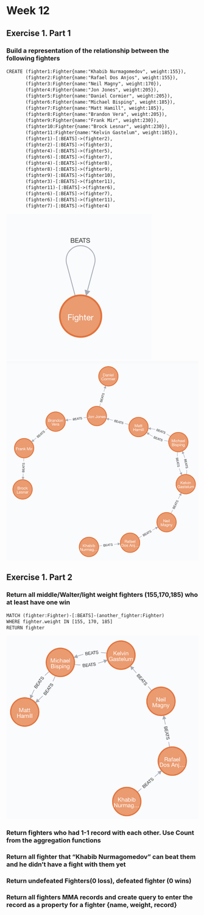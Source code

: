 # Week 12

## Exercise 1. Part 1

### Build a representation of the relationship between the following fighters
```
CREATE (fighter1:Fighter{name:"Khabib Nurmagomedov", weight:155}),
       (fighter2:Fighter{name:"Rafael Dos Anjos", weight:155}),
       (fighter3:Fighter{name:"Neil Magny", weight:170}),
       (fighter4:Fighter{name:"Jon Jones", weight:205}),
       (fighter5:Fighter{name:"Daniel Cormier", weight:205}),
       (fighter6:Fighter{name:"Michael Bisping", weight:185}),
       (fighter7:Fighter{name:"Matt Hamill", weight:185}),
       (fighter8:Fighter{name:"Brandon Vera", weight:205}),
       (fighter9:Fighter{name:"Frank Mir", weight:230}),
       (fighter10:Fighter{name:"Brock Lesnar", weight:230}),
       (fighter11:Fighter{name:"Kelvin Gastelum", weight:185}),
       (fighter1)-[:BEATS]->(fighter2),
       (fighter2)-[:BEATS]->(fighter3),
       (fighter4)-[:BEATS]->(fighter5),
       (fighter6)-[:BEATS]->(fighter7),
       (fighter4)-[:BEATS]->(fighter8),
       (fighter8)-[:BEATS]->(fighter9),
       (fighter9)-[:BEATS]->(fighter10),
       (fighter3)-[:BEATS]->(fighter11),
       (fighter11)-[:BEATS]->(fighter6),
       (fighter6)-[:BEATS]->(fighter7),
       (fighter6)-[:BEATS]->(fighter11),
       (fighter7)-[:BEATS]->(fighter4)
```
![image1](image1.png)
![image2](image2.png)

## Exercise 1. Part 2

### Return all middle/Walter/light weight fighters (155,170,185) who at least have one win
```
MATCH (fighter:Fighter)-[:BEATS]-(another_fighter:Fighter)
WHERE fighter.weight IN [155, 170, 185]
RETURN fighter
```
![image3](image3.png)

### Return fighters who had 1-1 record with each other. Use Count from the aggregation functions


### Return all fighter that “Khabib Nurmagomedov” can beat them and he didn’t have a fight with them yet


### Return undefeated Fighters(0 loss), defeated fighter (0 wins)


### Return all fighters MMA records and create query to enter the record as a property for a fighter {name, weight, record}
